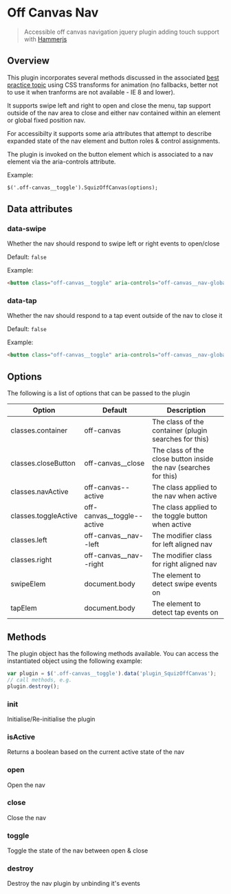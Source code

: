 # Off Canvas Nav

[Squiz Boilerplate]: https://gitlab.squiz.net/boilerplate/squiz-boilerplate
[Hammerjs]: http://hammerjs.github.io/

> Accessible off canvas navigation jquery plugin adding touch support with [Hammerjs][]

## Overview

This plugin incorporates several methods discussed in the associated [best practice topic](https://squizmap.squiz.net/imp-bp/4623) using CSS transforms for animation (no fallbacks, better not to use it when tranforms are not available - IE 8 and lower).

It supports swipe left and right to open and close the menu, tap support outside of the nav area to close and either nav contained within an element or global fixed position nav.

For accessibilty it supports some aria attributes that attempt to describe expanded state of the nav element and button roles & control assignments.

The plugin is invoked on the button element which is associated to a nav element via the aria-controls attribute.

Example:
```html
$('.off-canvas__toggle').SquizOffCanvas(options);
```

## Data attributes

### data-swipe

Whether the nav should respond to swipe left or right events to open/close

Default: `false`

Example:
```html
<button class="off-canvas__toggle" aria-controls="off-canvas__nav-global" data-swipe="true">Menu</button>
```

### data-tap

Whether the nav should respond to a tap event outside of the nav to close it

Default: `false`

Example:
```html
<button class="off-canvas__toggle" aria-controls="off-canvas__nav-global" data-tap="true">Menu</button>
```

## Options

The following is a list of options that can be passed to the plugin

| Option | Default | Description |
| ------ | ------- | ----------- |
| classes.container | off-canvas | The class of the container (plugin searches for this) |
| classes.closeButton | off-canvas__close | The class of the close button inside the nav (searches for this) |
| classes.navActive | off-canvas--active | The class applied to the nav when active |
| classes.toggleActive | off-canvas__toggle--active | The class applied to the toggle button when active |
| classes.left | off-canvas__nav--left | The modifier class for left aligned nav |
| classes.right | off-canvas__nav--right | The modifier class for right aligned nav |
| swipeElem | document.body | The element to detect swipe events on |
| tapElem | document.body | The element to detect tap events on |

## Methods

The plugin object has the following methods available. You can access the instantiated object using the following example:

```javascript
var plugin = $('.off-canvas__toggle').data('plugin_SquizOffCanvas');
// call methods, e.g.
plugin.destroy();
```

### init

Initialise/Re-initialise the plugin

### isActive

Returns a boolean based on the current active state of the nav

### open

Open the nav

### close

Close the nav

### toggle

Toggle the state of the nav between open & close

### destroy

Destroy the nav plugin by unbinding it's events